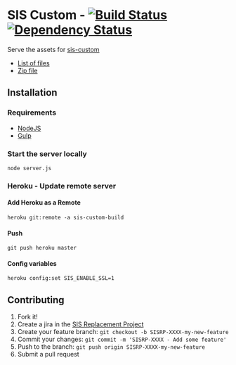 # SIS Custom - [![Build Status](https://travis-ci.org/ucberkeley/sis-custom-build.svg?branch=master)](https://travis-ci.org/ucberkeley/sis-custom-build) [![Dependency Status](https://david-dm.org/ucberkeley/sis-custom-build)](https://david-dm.org/ets-berkeley-edu/calcentral#info=devDependencies)

Serve the assets for [sis-custom](https://github.com/ucberkeley/sis-custom)

* [List of files](https://sis-custom-build.herokuapp.com/dist)
* [Zip file](https://sis-custom-build.herokuapp.com/dist/files_latest.zip)

## Installation

### Requirements

* [NodeJS](https://nodejs.org/)
* [Gulp](http://gulpjs.com/)

### Start the server locally

```
node server.js
```

### Heroku - Update remote server

#### Add Heroku as a Remote

```
heroku git:remote -a sis-custom-build
```

#### Push

```
git push heroku master
```

#### Config variables

```
heroku config:set SIS_ENABLE_SSL=1
```

## Contributing

1. Fork it!
1. Create a jira in the [SIS Replacement Project](https://jira.berkeley.edu/browse/SISRP)
1. Create your feature branch: `git checkout -b SISRP-XXXX-my-new-feature`
1. Commit your changes: `git commit -m 'SISRP-XXXX - Add some feature'`
1. Push to the branch: `git push origin SISRP-XXXX-my-new-feature`
1. Submit a pull request
